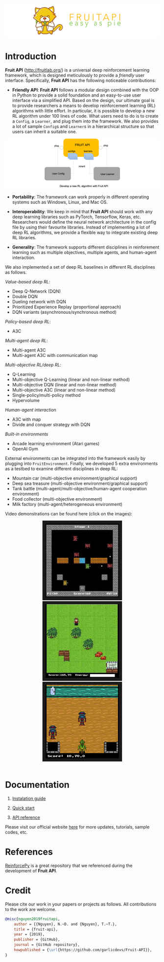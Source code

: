 ![Logo](./fruit/docs/images/home-logo.png)

# Introduction

**Fruit API** (http://fruitlab.org/) is a universal deep reinforcement learning framework, which is designed 
meticulously to provide a *friendly* user interface. Specifically, **Fruit API** has the 
following noticeable contributions:


* **Friendly API**: **Fruit API** follows a modular design combined with the OOP in Python
to provide a solid foundation and an easy-to-use user interface via a simplified 
API. Based on the design, our ultimate goal is to provide researchers a means to 
develop reinforcement learning (RL) algorithms with little effort. In particular, 
it is possible to develop a new RL algorithm under 100 lines of code. What users 
need to do is to create a `Config`, a `Learner`, and plug them into the framework. We
also provides a lot of sample `Config`s and `Learner`s in a hierarchical structure
so that users can inherit a suitable one.

![Figure 1](./fruit/docs/images/figure_1.png)

* **Portability**: The framework can work properly in different operating systems such as 
Windows, Linux, and Mac OS.

* **Interoperability**: We keep in mind that **Fruit API** should work with any deep learning
libraries such as PyTorch, Tensorflow, Keras, etc. Researchers would define the neural 
network architecture in the config file by using their favourite libraries. Instead of 
implementing a lot of deep RL algorithms, we provide a flexible way to integrate 
existing deep RL libraries.

* **Generality**: The framework supports different disciplines in reinforement learning 
such as multiple objectives, multiple agents, and human-agent interaction.

We also implemented a set of deep RL baselines in different RL disciplines as follows.

*Value-based deep RL*:

 * Deep Q-Network (DQN)
 * Double DQN
 * Dueling network with DQN
 * Prioritized Experience Replay (proportional approach)
 * DQN variants (asynchronous/synchronous method)
 
*Policy-based deep RL*:

 * A3C
 
*Multi-agent deep RL*:

 * Multi-agent A3C
 * Multi-agent A3C with communication map
 
*Multi-objective RL/deep RL*:

 * Q-Learning
 * Multi-objective Q-Learning (linear and non-linear method)
 * Multi-objective DQN (linear and non-linear method)
 * Multi-objective A3C (linear and non-linear method)
 * Single-policy/multi-policy method
 * Hypervolume
 
*Human-agent interaction*

 * A3C with map
 * Divide and conquer strategy with DQN
 
*Built-in environments*

 * Arcade learning environment (Atari games)
 * OpenAI Gym
 
External environments can be integrated into the framework easily by plugging into 
`FruitEnvironment`. Finally, we developed 5 extra environments as a testbed to examine different 
disciplines in deep RL:

* Mountain car (multi-objective environment/graphical support)
* Deep sea treasure (multi-objective environment/graphical support)
* Tank battle (multi-agent/multi-objective/human-agent cooperation environment)
* Food collector (multi-objective environment)
* Milk factory (multi-agent/heterogeneous environment)
 
Video demonstrations can be found here (click on the images):

<div align="center">
  <a href="https://www.youtube.com/watch?v=WCa6n1F6UM8" target="_blank">
    <img src="fruit/docs/images/screen_1.jpg"
         alt="Fruit API - Tank Battle"
         width="240" height="240" border="10" />
  </a>
  <a href="https://www.youtube.com/watch?v=eoud2D0nW1k" target="_blank">
    <img src="fruit/docs/images/screen_2.jpg"
         alt="Fruit API - Milk Factory"
         width="240" height="240" border="10" />
  </a>
  <a href="https://www.youtube.com/watch?v=usJP9Gr9nkM" target="_blank">
    <img src="fruit/docs/images/screen_3.jpg"
         alt="Fruit API - Food Collector"
         width="240" height="240" border="10" />
  </a>
  <br /><br />
</div>
 
# Documentation

1. [Instalation guide](http://fruitlab.org/installation_2.html)

2. [Quick start](http://fruitlab.org/examples.html)

3. [API reference](http://fruitlab.org/api.html)

Please visit our official website [here](http://fruitlab.org/) for more updates, tutorials, sample codes, etc.

# References

[ReinforcePy](https://github.com/Islandman93/reinforcepy) is a great repository that we referenced during
the development of **Fruit API**.

# Credit

Please cite our work in your papers or projects as follows. All contributions to the work are welcome.

```bibtex
@misc{nguyen2019fruitapi,
    author = {{Nguyen}, N.~D. and {Nguyen}, T.~T.},
    title = {fruit-api},
    year = {2019},
    publisher = {GitHub},
    journal = {GitHub repository},
    howpublished = {\url{https://github.com/garlicdevs/Fruit-API}},
}
```





